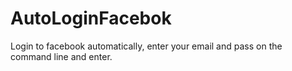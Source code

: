 # AutoLoginFacebok
Login to facebook automatically, enter your email and pass on the command line and enter.
